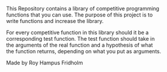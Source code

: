 
This Repository contains a library of competitive programming  
functions that you can use. The purpose of this project is to  
write functions and increase the library.

For every competitive function in this library should it be a  
corresponding test function. The test function should take in  
the arguments of the real function and a hypothesis  of  what  
the function returns, depending on what you put as arguments.

Made by Roy Hampus Fridholm
